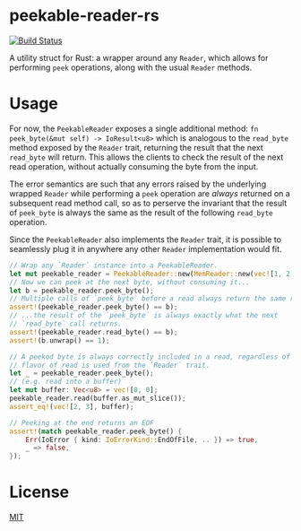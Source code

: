 # peekable-reader-rs

[![Build Status](https://travis-ci.org/mlalic/peekable-reader-rs.svg?branch=master)](https://travis-ci.org/mlalic/peekable-reader-rs)

A utility struct for Rust: a wrapper around any `Reader`, which allows for performing `peek` operations, along with the usual `Reader` methods.

# Usage

For now, the `PeekableReader` exposes a single additional method: `fn peek_byte(&mut self) -> IoResult<u8>` which is analogous to the `read_byte` method exposed by the `Reader` trait, returning the result that the next `read_byte` will return. This allows the clients to check the result of the next read operation, without actually consuming the byte from the input.

The error semantics are such that any errors raised by the underlying wrapped `Reader` while performing a `peek` operation are *always* returned on a subsequent read method call, so as to perserve the invariant that the result of `peek_byte` is always the same as the result of the following `read_byte` operation.

Since the `PeekableReader` also implements the `Reader` trait, it is possible to seamlessly plug it in anywhere any other `Reader` implementation would fit.

```rust
// Wrap any `Reader` instance into a PeekableReader.
let mut peekable_reader = PeekableReader::new(MemReader::new(vec![1, 2, 3]));
// Now we can peek at the next byte, without consuming it...
let b = peekable_reader.peek_byte();
// Multiple calls of `peek_byte` before a read always return the same result
assert!(peekable_reader.peek_byte() == b);
// ...the result of the `peek_byte` is always exactly what the next
// `read_byte` call returns.
assert!(peekable_reader.read_byte() == b);
assert!(b.unwrap() == 1);

// A peeked byte is always correctly included in a read, regardless of which
// flavor of read is used from the `Reader` trait.
let _ = peekable_reader.peek_byte();
// (e.g. read into a buffer)
let mut buffer: Vec<u8> = vec![0, 0];
peekable_reader.read(buffer.as_mut_slice());
assert_eq!(vec![2, 3], buffer);

// Peeking at the end returns an EOF
assert!(match peekable_reader.peek_byte() {
    Err(IoError { kind: IoErrorKind::EndOfFile, .. }) => true,
    _ => false,
});
```

# License

[MIT](https://github.com/mlalic/peekable-reader-rs/blob/master/LICENSE)
